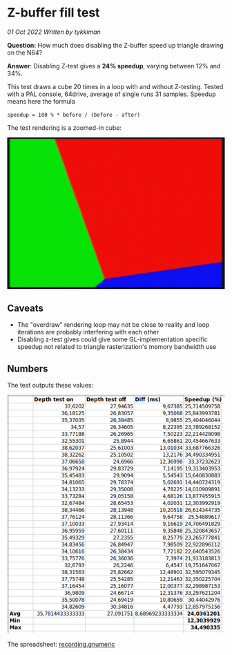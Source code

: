# Z-buffer fill test

*01 Oct 2022*
*Written by tykkiman*

**Question:** How much does disabling the Z-buffer speed up triangle drawing on the N64?

**Answer**: Disabling Z-test gives a **24% speedup**, varying between 12% and 34%.

This test draws a cube 20 times in a loop with and without Z-testing. Tested with a PAL console, 64drive, average of single runs 31 samples. Speedup means here the formula

    speedup = 100 % * before / (before - after)


The test rendering is a zoomed-in cube:

![test scene](report/scene.png)

## Caveats

- The "overdraw" rendering loop may not be close to reality and loop iterations are probably interfering with each other
- Disabling z-test gives could give some GL-implementation specific speedup not related to triangle rasterization's memory bandwidth use

## Numbers

The test outputs these values:

![Values](report/report.png)

The spreadsheet: [recording.gnumeric](recording.gnumeric)